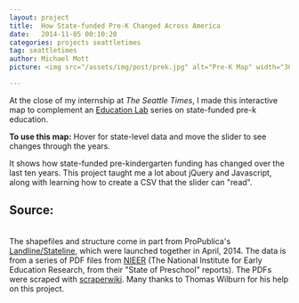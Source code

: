 ```yaml
---
layout: project
title:  How State-funded Pre-K Changed Across America
date:   2014-11-05 00:10:20
categories: projects seattletimes
tag: seattletimes
author: Michael Mott
picture: <img src="/assets/img/post/prek.jpg" alt="Pre-K Map" width="300">

---
```


At the close of my internship at <em>The Seattle Times</em>, I made this interactive map to complement an <a href="http://blogs.seattletimes.com/educationlab/">Education Lab</a> series on state-funded pre-k education. 

<b>To use this map:</b> Hover for state-level data and move the slider to see changes through the years. 

<div id="pym-pre-k"></div>
<script src="/assets/code/pre-k-map/pym.js"></script>
<script>
    var pymParent = new pym.Parent('pym-pre-k', '/assets/code/pre-k-map/index.html', {});
</script>

It shows how state-funded pre-kindergarten funding has changed over the last ten years. This project taught me a lot about jQuery and Javascript, along with learning how to create a CSV that the slider can "read".

<h2>Source:</h2>
<br>
The shapefiles and structure come in part from ProPublica's <a href="http://www.propublica.org/nerds/item/introducing-landline-and-stateline-two-tools-for-quick-vector-maps-in-your-">Landline/Stateline</a>, which were launched together in April, 2014. The data is from a series of PDF files from <a href="http://nieer.org/publications/annual-state-pre-k-reports-state-preschool-yearbooks">NIEER</a> (The National Institute for Early Education Research, from their "State of Preschool" reports). The PDFs were scraped with <a href="https://scraperwiki.com/">scraperwiki</a>. Many thanks to Thomas Wilburn for his help on this project.